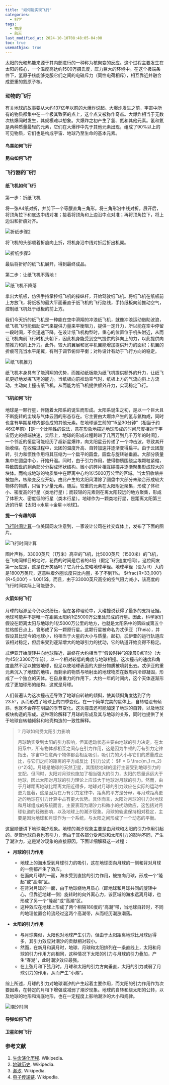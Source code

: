 ```yaml
---
title: "如何能实现飞行"
categories:
  - 科学
tags:
  - 物理
  - 航天
last_modified_at: 2024-10-10T08:48:05-04:00
toc: true
usemathjax: true
---
```


太阳的光和热能来源于其内部进行的一种称为核聚变的反应。这个过程主要发生在太阳的核心，一个温度高达约1500万摄氏度，压力巨大的环境中。在这个极端条件下，氢原子核能够克服它们之间的电磁斥力（同性电荷相斥），相互靠近并融合成更重的氦原子核。

### 动物的飞行

有关地球的故事要从大约137亿年以前的大爆炸说起。大爆炸发生之前，宇宙中所有的物质都集中在一个极其致密的点上，这个点又被称作奇点。大爆炸相当于无数次核爆同时发生，其规模难以想象。大爆炸之初产生了氢、氦和其他元素。氢和氦是两种质量最轻的元素，它们在大爆炸中先于其他元素出现，组成了90%以上的可见物质，它们也是构成宇宙、地球乃至生命的基本元素。

#### 鸟类如何飞行

#### 昆虫如何飞行

### 飞行器的飞行

#### 纸飞机如何飞行

第一步：折纸飞机

将一张A4纸对折，并剪下一个等腰直角三角形。将三角形沿中线对折，展开后，将顶角拉下和底边中线对准；接着将顶角和上边沿中点对准；再将顶角拉下，将上边沿和折痕对齐。

![折纸步骤2](/assets/images/aircraft/折纸步骤2.jpg)

将飞机的头部顺着折痕向上折，将机身沿中线对折后折出机翼。

![折纸步骤3](/assets/images/aircraft/折纸步骤3.jpg)

最后将折好的纸飞机展开，得到最终成品。

第二步：让纸飞机不落地！

![纸飞机不降落](/assets/images/aircraft/纸飞机不降落.jpg)

拿出大纸板，仿佛手持掌控纸飞机的操纵杆，开始驾驶纸飞机。将纸飞机在纸板前上方放飞，将纸板的最大平面垂直于纸飞机的飞行路线，手持纸板向前推动空气，控制纸飞机处于纸板的前上方。

我们今天折的纸飞机是一种能在空中滑翔的冲浪纸飞机，就像冲浪运动借助波浪，纸飞机飞行能借助空气来提供力量来平衡阻力，提供一定升力，所以能在空中停留一段时间，不会迅速下降。在设计纸飞机构型时，重心的位置位于机头附近，从而让飞机向前飞行时机头朝下，因此机身能受到空气提供的斜向上的力，以此提供向前推力和向上升力。此外，较大的翼展和宽平机翼能增加提供升力的面积；机翼的折痕可充当水平尾翼，有利于调节俯仰平衡；对称设计有助于飞行方向的稳定。

![纸飞机推力](/assets/images/aircraft/纸飞机推力.png)

纸飞机本身具有了能滑翔的优势，而推动纸板能为纸飞机提供额外的升力，让纸飞机更好地发挥飞翔的能力。当纸板向前推动空气时，纸板上方的气流向斜上方流动，主动向上撞击纸飞机，从而能为纸飞机提供额外升力，实现稳定飞行。

#### 飞机如何飞行

地球是一颗行星，伴随着太阳系的诞生而形成。太阳系诞生之初，是以一个巨大且不断旋转的尘埃与气体云团的形态存在。它主要由大爆炸产生的氢与氦构成，同时也含有早期星球内部合成的其他元素。在地球诞生前的“15至30分钟”（相当于约46亿年前）【是一个比喻性的说法，意在形象地描述地球形成的时间尺度相对于宇宙历史的极端快速，实际上，地球的形成过程跨越了几百万到几千万年的时间】，一个邻近的恒星可能经历了超新星爆炸，向太阳星云传递了一个冲击波，导致其开始收缩。在收缩过程中，云团的温度升高、自转加速并逐渐变得扁平。由于云团旋转，引力和惯性作用将其压缩为一个扁平的圆盘，圆盘与旋转轴垂直。大部分质量集中在圆盘中心，开始升温。同时，由于引力作用，使得物质围绕尘埃颗粒紧缩，导致圆盘的剩余部分分裂成环状结构。微小的碎片相互碰撞并逐渐聚集形成较大的块体。而构成地球的物质集中在距离中心约1亿5000万公里的区域。当太阳收缩并被加热，核聚变反应开始，由此产生的太阳风清除了圆盘中大部分未聚合形成较大物体的物质，只留下少量元素。随后，较重的元素在太阳附近聚集，形成了体积小、密度高的行星（类地行星）；而较轻的元素则在离太阳较远的地方聚集，形成了体积大、密度低的行星（类木行星）。地球作为一颗类地行星，是距离太阳第三近的行星【太阳->水星->金星->地球】。

**提一个有趣的事**

[飞行时间计算](https://www.charlespetzold.com/blog/2025/01/Very-Wrong-Math.html)一位美国网友注意到，一家设计公司在社交媒体上，发布了下面的图片。

![飞行时间计算](/assets/images/aircraft/计算飞行距离-趣图.jpg)

图片声称，33000英尺（1万米）高空的飞机，比5000英尺（1500米）的飞机，在飞向同样目的地时，花费的时间是后者的4倍（假定飞行速度相同）。这位网友第一反应是，这是在开笑话吗？它为什么忽略地球半径。地球半径（设为 R）大约是1800万英尺，这意味着外圈长度只比内圈，多了不到1%。
$\frac{R+33,000′}{R+5,000′} = 1.0015$，而且，由于33000英尺高空的空气阻力减小，该高度的飞行时间实际上可能更少。


#### 火箭如何飞行

月球的起源至今仍众说纷纭，但在各种理论中，大碰撞说获得了最多的支持证据。地球可能并不是唯一在距离太阳约1亿5000万公里处形成的行星。因此，科学家们假设在距离太阳与地球约1亿5000万公里的地方，也就是太阳系中的第四或第五个拉格朗日点上，曾形成了另一颗原行星。这颗行星被命名为忒伊亚（Theia），并假设其比现今的地球小，约相当于火星的大小与质量。起初，忒伊亚的运行轨道应该相对稳定，但后来受到逐渐增大的地球引力的扰动，它的轨道开始变得不稳定。

忒伊亚开始旋转并向地球靠近，最终在大约相当于“假设时钟”的凌晨0点11分（大约45亿3300万年前），以一个相对较低的角度与地球相撞。这次撞击的速度和角度虽然不足以摧毁地球，但足以使地球表面的大部分物质被喷射出去。忒伊亚的重元素沉入了地球的地核，而剩余的物质与喷射出的地球物质在数周内冷却凝固，形成了一个独立的天体。在自身重力的作用下，大约一年的时间内，这个天体逐渐形成了更加球形的结构，这就是月球。

人们普遍认为这次撞击还导致了地球自转轴的倾斜，使其倾斜角度达到了约23.5°，从而形成了地球上的四季变化。在一个简单完美的星体上，自转轴没有倾斜，也就不会存在明显的季节变化。这次撞击还可能加速了地球的自转，以及地球板块构造的形成。这种理论解释了月球的形成及其与地球的关系，同时也提供了关于地球自转轴倾斜和地壳构造的一致性解释。

> ❔ 月球如何受太阳引力影响
>
> 月球确实受到太阳的引力影响，但其运动状态主要由地球的引力决定。在太阳系中，所有物体都相互之间存在引力作用，这是因为牛顿的万有引力定律指出，宇宙中任意两个物体都会相互吸引，吸引力的大小与它们的质量成正比，与它们之间的距离的平方成反比【引力公式： $F = G \frac{m_1 m_2}{r^2}$】。月球是地球的天然卫星，其围绕地球的运行主要受到地球引力的支配。但同时，太阳对月球也施加了相当强大的引力，太阳的质量远远大于地球，因此太阳对月球的引力理论上应该大于地球对月球的引力。然而，由于月球距离地球比距离太阳近得多，地球对月球的引力效应在实际的运动中更为显著，这是因为在万有引力定律中，距离的平方是分母，与月球距离更近的地球在引力计算中占有更大优势。具体而言，太阳对月球的引力对地球和月球组成的系统而言，主要表现为潮汐力和微小的扰动效应，这包括对月球轨道的轻微影响，以及地球上的潮汐现象。月球的轨道保持相对稳定，主要是因为地球和月球作为一个系统，与太阳之间形成了一个动态的平衡。

这里顺便讲下地球潮汐现象。地球的潮汐现象主要是由月球和太阳的引力作用引起的。尽管地球自身也有引力，但由于其各部分受月球和太阳引力的影响不同，产生了潮汐力，这是潮汐现象的直接原因。下面详细解释这一过程：

* **月球的引力作用**
   - 地球上的海水受到月球引力的吸引，这在地球面向月球的一侧和背对月球的一侧都产生了效应。
   - 在面向月球的一面，海水受到直接的引力作用，被拉向月球，形成一个“隆起”或“高潮”区。
   - 在背对月球的一面，由于地球绕地月质心（即地球和月球共同的旋转中心，但靠近地球一侧）旋转时的向外离心力，该区域的海水远离月球，也形成了另一个“隆起”或“高潮”区。
   - 这种效应在地球上形成了两个相隔180度的“高潮”带，当地球自转时，不同的地理位置会轮流经过这两个高潮带，从而经历潮涨潮落。

* **太阳的引力作用**
   - 与月球类似，太阳也对地球产生引力，但由于太阳距离地球比月球远得多，其引力效应对潮汐的贡献相对较小。
   - 然而，在新月和满月时，地球、月球和太阳排列在一条直线上，太阳和月球的引力作用方向相同，这种情况下太阳的引力与月球的引力叠加，产生“春潮”，此时潮汐效应最强。
   - 在上弦月和下弦月时，月球和太阳的引力方向垂直，太阳的引力减弱了月球引力的作用，从而产生“小潮”。

综上所述，月球的引力对地球潮汐的产生起着主要作用，而太阳的引力作用作为次要因素，在特定的月相下增强或减弱了潮汐现象。地球的自转和绕太阳的公转，以及地球的地形和海底地形，也在一定程度上影响潮汐的大小和规律。

![潮汐时间](/assets/images/solar_system/潮汐时间.png)

#### 导弹如何飞行

#### 卫星如何飞行



### 参考文献

1. [生命演化历程](https://zh.wikipedia.org/wiki/生命演化历程). Wikipedia.
2. [地球历史](https://zh.wikipedia.org/wiki/地球歷史). Wikipedia.
2. [潮汐](https://zh.wikipedia.org/wiki/潮汐). Wikipedia.
3. [电子传递链](https://zh.wikipedia.org/zh-sg/電子傳遞鏈). Wikipedia.




